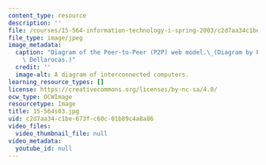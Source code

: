 ```yaml
---
content_type: resource
description: ''
file: /courses/15-564-information-technology-i-spring-2003/c2d7aa34c1be673fc60c01b89c4a8a86_15-564s03.jpg
file_type: image/jpeg
image_metadata:
  caption: "Diagram of the Peer-to-Peer (P2P) web model.\_(Diagram by Prof. Chrysanthos\
    \ Dellarocas.)"
  credit: ''
  image-alt: A diagram of interconnected computers.
learning_resource_types: []
license: https://creativecommons.org/licenses/by-nc-sa/4.0/
ocw_type: OCWImage
resourcetype: Image
title: 15-564s03.jpg
uid: c2d7aa34-c1be-673f-c60c-01b89c4a8a86
video_files:
  video_thumbnail_file: null
video_metadata:
  youtube_id: null
---
```


